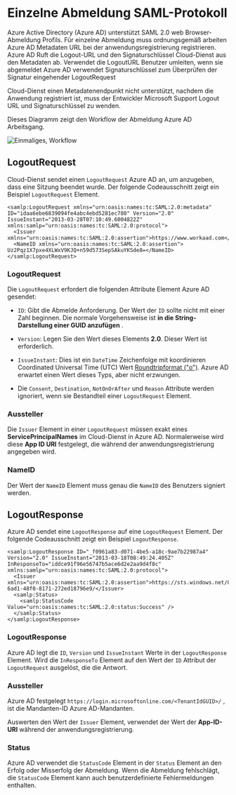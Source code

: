 <properties
    pageTitle="Azure einmaliges SAML Protokoll | Microsoft Azure"
    description="Dieser Artikel beschreibt die einzelnen Abmelde SAML Protokoll in Azure Active Directory"
    services="active-directory"
    documentationCenter=".net"
    authors="priyamohanram"
    manager="mbaldwin"
    editor=""/>

<tags
    ms.service="active-directory"
    ms.workload="identity"
    ms.tgt_pltfrm="na"
    ms.devlang="na"
    ms.topic="article"
    ms.date="10/03/2016"
    ms.author="priyamo"/>


# <a name="single-sign-out-saml-protocol"></a>Einzelne Abmeldung SAML-Protokoll

Azure Active Directory (Azure AD) unterstützt SAML 2.0 web Browser-Abmeldung Profils. Für einzelne Abmeldung muss ordnungsgemäß arbeiten Azure AD Metadaten URL bei der anwendungsregistrierung registrieren. Azure AD Ruft die Logout-URL und den Signaturschlüssel Cloud-Dienst aus den Metadaten ab. Verwendet die LogoutURL Benutzer umleiten, wenn sie abgemeldet Azure AD verwendet Signaturschlüssel zum Überprüfen der Signatur eingehender LogoutRequest

Cloud-Dienst einen Metadatenendpunkt nicht unterstützt, nachdem die Anwendung registriert ist, muss der Entwickler Microsoft Support Logout URL und Signaturschlüssel zu wenden.

Dieses Diagramm zeigt den Workflow der Abmeldung Azure AD Arbeitsgang.

![Einmaliges, Workflow](media/active-directory-single-sign-out-protocol-reference/active-directory-saml-single-sign-out-workflow.png)

## <a name="logoutrequest"></a>LogoutRequest

Cloud-Dienst sendet einen `LogoutRequest` Azure AD an, um anzugeben, dass eine Sitzung beendet wurde. Der folgende Codeausschnitt zeigt ein Beispiel `LogoutRequest` Element.

```
<samlp:LogoutRequest xmlns="urn:oasis:names:tc:SAML:2.0:metadata" ID="idaa6ebe6839094fe4abc4ebd5281ec780" Version="2.0" IssueInstant="2013-03-28T07:10:49.6004822Z" xmlns:samlp="urn:oasis:names:tc:SAML:2.0:protocol">
  <Issuer xmlns="urn:oasis:names:tc:SAML:2.0:assertion">https://www.workaad.com</Issuer>
  <NameID xmlns="urn:oasis:names:tc:SAML:2.0:assertion"> Uz2Pqz1X7pxe4XLWxV9KJQ+n59d573SepSAkuYKSde8=</NameID>
</samlp:LogoutRequest>
```

### <a name="logoutrequest"></a>LogoutRequest

Die `LogoutRequest` erfordert die folgenden Attribute Element Azure AD gesendet:

- `ID`: Gibt die Abmelde Anforderung. Der Wert der `ID` sollte nicht mit einer Zahl beginnen. Die normale Vorgehensweise ist **in die String-Darstellung einer GUID anzufügen** .

- `Version`: Legen Sie den Wert dieses Elements **2.0**. Dieser Wert ist erforderlich.

- `IssueInstant`: Dies ist ein `DateTime` Zeichenfolge mit koordinieren Coordinated Universal Time (UTC) Wert [Roundtripformat ("o")](https://msdn.microsoft.com/library/az4se3k1.aspx). Azure AD erwartet einen Wert dieses Typs, aber nicht erzwungen.

- Die `Consent`, `Destination`, `NotOnOrAfter` und `Reason` Attribute werden ignoriert, wenn sie Bestandteil einer `LogoutRequest` Element.

### <a name="issuer"></a>Aussteller

Die `Issuer` Element in einer `LogoutRequest` müssen exakt eines **ServicePrincipalNames** im Cloud-Dienst in Azure AD. Normalerweise wird diese **App ID URI** festgelegt, die während der anwendungsregistrierung angegeben wird.

### <a name="nameid"></a>NameID

Der Wert der `NameID` Element muss genau die `NameID` des Benutzers signiert werden.
## <a name="logoutresponse"></a>LogoutResponse

Azure AD sendet eine `LogoutResponse` auf eine `LogoutRequest` Element. Der folgende Codeausschnitt zeigt ein Beispiel `LogoutResponse`.

```
<samlp:LogoutResponse ID="_f0961a83-d071-4be5-a18c-9ae7b22987a4" Version="2.0" IssueInstant="2013-03-18T08:49:24.405Z" InResponseTo="iddce91f96e56747b5ace6d2e2aa9d4f8c" xmlns:samlp="urn:oasis:names:tc:SAML:2.0:protocol">
  <Issuer xmlns="urn:oasis:names:tc:SAML:2.0:assertion">https://sts.windows.net/82869000-6ad1-48f0-8171-272ed18796e9/</Issuer>
  <samlp:Status>
    <samlp:StatusCode Value="urn:oasis:names:tc:SAML:2.0:status:Success" />
  </samlp:Status>
</samlp:LogoutResponse>
```

### <a name="logoutresponse"></a>LogoutResponse

Azure AD legt die `ID`, `Version` und `IssueInstant` Werte in der `LogoutResponse` Element. Wird die `InResponseTo` Element auf den Wert der `ID` Attribut der `LogoutRequest` ausgelöst, die die Antwort.

### <a name="issuer"></a>Aussteller

Azure AD festgelegt `https://login.microsoftonline.com/<TenantIdGUID>/` , <TenantIdGUID> ist die Mandanten-ID Azure AD-Mandanten.

Auswerten den Wert der `Issuer` Element, verwendet der Wert der **App-ID-URI** während der anwendungsregistrierung.

### <a name="status"></a>Status

Azure AD verwendet die `StatusCode` Element in der `Status` Element an den Erfolg oder Misserfolg der Abmeldung. Wenn die Abmeldung fehlschlägt, die `StatusCode` Element kann auch benutzerdefinierte Fehlermeldungen enthalten.
